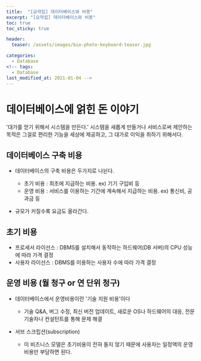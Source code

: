 ```yaml
---
title:  "[요약집] 데이터베이스와 비용"
excerpt: "[요약집] 데이터베이스와 비용"
toc: true
toc_sticky: true

header:
  teaser: /assets/images/bio-photo-keyboard-teaser.jpg

categories:
  - Database
<!-- tags:
  - Database 
last_modified_at: 2021-01-04 -->
---
```

# 데이터베이스에 얽힌 돈 이야기
'대가를 얻기 위해서 시스템을 만든다.' 시스템을 새롭게 만들거나 서비스로써 제안하는 목적은 그걸로 편리한 기능을 세상에 제공하고, 그 대가로 이익을 취하기 위해서다.

## 데이터베이스 구축 비용
- 데이터베이스의 구축 비용은 두가지로 나뉜다.
  - 초기 비용 : 최초에 지급하는 비용. ex) 기기 구입비 등
  - 운영 비용 : 서비스를 이용하는 기간에 계속해서 지급하는 비용. ex) 통신비, 공과금 등
  
- 규모가 커질수록 요금도 올라간다.
  
  
## 초기 비용
   - 프로세서 라이선스 : DBMS를 설치해서 동작하는 하드웨어(DB 서버)의 CPU 성능에 따라 가격 결정
   - 사용자 라이선스 : DBMS를 이용하는 사용자 수에 따라 가격 결정

  
## 운영 비용 (월 청구 or 연 단위 청구)
   - 데이터베이스에서 운영비용이란 '기술 지원 비용'이다
     - 기술 Q&A, 버그 수정, 최신 버전 업데이트, 새로운 OS나 하드웨어의 대응, 전문 기술자나 컨설턴트를 통해 문제 해결
   
   - 서브 스크립션(subscription)
     - 이 비즈니스 모델은 초기비용이 전혀 들지 않기 때문에 사용자는 일정액의 운영비용만 부담하면 된다.
     
    
    
    
    
    
    
    






